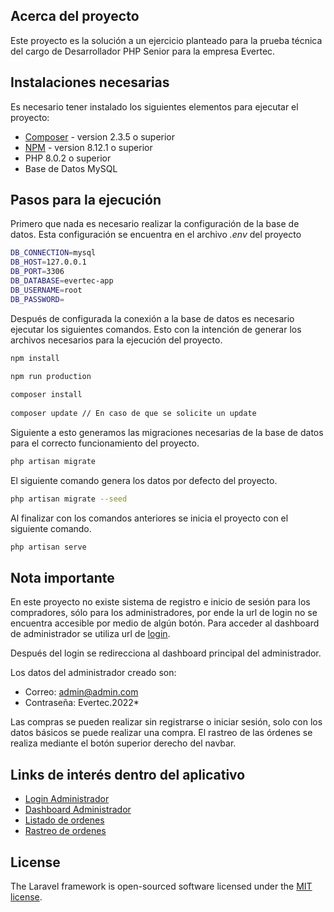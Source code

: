 ## Acerca del proyecto
 
Este proyecto es la solución a un ejercicio planteado para la prueba técnica del cargo de Desarrollador PHP Senior para la empresa Evertec.
 
## Instalaciones necesarias
 
Es necesario tener instalado los siguientes elementos para ejecutar el proyecto:
 
- [Composer](https://getcomposer.org/download/) - version 2.3.5 o superior
- [NPM](https://nodejs.org/es/download/) - version 8.12.1 o superior
- PHP 8.0.2 o superior
- Base de Datos MySQL
 
 
## Pasos para la ejecución
 
 
Primero que nada es necesario realizar la configuración de la base de datos.
Esta configuración se encuentra en el archivo *.env* del proyecto
 
```bash
DB_CONNECTION=mysql
DB_HOST=127.0.0.1
DB_PORT=3306
DB_DATABASE=evertec-app
DB_USERNAME=root
DB_PASSWORD=
```
 
Después de configurada la conexión a la base de datos es necesario ejecutar los siguientes comandos.
Esto con la intención de generar los archivos necesarios para la ejecución del proyecto.
 
```bash
npm install
 
npm run production
```
 
```bash
composer install
 
composer update // En caso de que se solicite un update
```
 
Siguiente a esto generamos las migraciones necesarias de la base de datos para el correcto funcionamiento del proyecto.
 
```bash
php artisan migrate
```
El siguiente comando genera los datos por defecto del proyecto.
 
```bash
php artisan migrate --seed
```
 
Al finalizar con los comandos anteriores se inicia el proyecto con el siguiente comando.
 
```bash
php artisan serve
```
 
## Nota importante
 
En este proyecto no existe sistema de registro e inicio de sesión para los compradores, sólo para los administradores, por ende la url de login no se encuentra accesible por medio de algún botón. Para acceder al dashboard de administrador se utiliza url de [login](http://localhost:8000/login).
 
Después del login se redirecciona al dashboard principal del administrador.
 
Los datos del administrador creado son:
- Correo: admin@admin.com
- Contraseña: Evertec.2022*
 
Las compras se pueden realizar sin registrarse o iniciar sesión, solo con los datos básicos se puede realizar una compra. El rastreo de las órdenes se realiza mediante el botón superior derecho del navbar.
 
## Links de interés dentro del aplicativo
 
- [Login Administrador](http://localhost:8000/login)
- [Dashboard Administrador](http://localhost:8000/admin/dashboard)
- [Listado de ordenes](http://localhost:8000/order/index)
- [Rastreo de ordenes](http://localhost:8000/order/track)
 
 
## License
 
The Laravel framework is open-sourced software licensed under the [MIT license](https://opensource.org/licenses/MIT).

